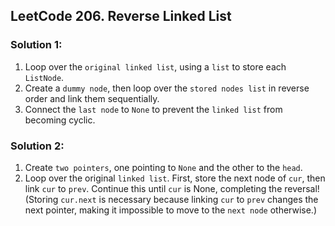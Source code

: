 ## LeetCode 206. Reverse Linked List

### Solution 1:
1. Loop over the `original linked list`, using a `list` to store each `ListNode`.
2. Create a `dummy node`, then loop over the `stored nodes list` in reverse order and link them sequentially.
3. Connect the `last node` to `None` to prevent the `linked list` from becoming cyclic.

### Solution 2:
1. Create `two pointers`, one pointing to `None` and the other to the `head`.
2. Loop over the original `linked list`. First, store the next node of `cur`, then link `cur` to `prev`. Continue this until `cur` is None, completing the reversal! (Storing `cur.next` is necessary because linking `cur` to `prev` changes the next pointer, making it impossible to move to the `next node` otherwise.)